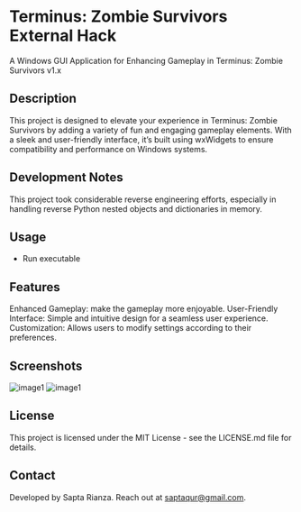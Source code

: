 # Terminus: Zombie Survivors External Hack
A Windows GUI Application for Enhancing Gameplay in Terminus: Zombie Survivors v1.x

## Description
This project is designed to elevate your experience in Terminus: Zombie Survivors by adding a variety of fun and engaging gameplay elements. With a sleek and user-friendly interface, it’s built using wxWidgets to ensure compatibility and performance on Windows systems.

## Development Notes
This project took considerable reverse engineering efforts, especially in handling reverse Python nested objects and dictionaries in memory.

## Usage
- Run executable

## Features
Enhanced Gameplay: make the gameplay more enjoyable.
User-Friendly Interface: Simple and intuitive design for a seamless user experience.
Customization: Allows users to modify settings according to their preferences.

## Screenshots
![image1](https://github.com/user-attachments/assets/18994ba8-65fa-4d28-9598-17950c5b7f83)
![image1](https://github.com/user-attachments/assets/89eeea3e-c68f-45fd-9a7f-32a32e25a4a3)

## License
This project is licensed under the MIT License - see the LICENSE.md file for details.

## Contact
Developed by Sapta Rianza. Reach out at saptaqur@gmail.com.
